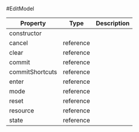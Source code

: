 #EditModel

| Property |      Type     |  Description |
|----------|:-------------:|-------------:|
| constructor |  |              |
| cancel | reference |              |
| clear | reference |              |
| commit | reference |              |
| commitShortcuts | reference |              |
| enter | reference |              |
| mode | reference |              |
| reset | reference |              |
| resource | reference |              |
| state | reference |              |
